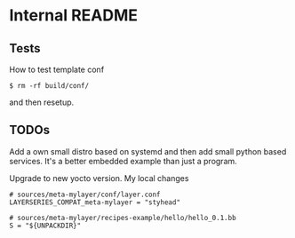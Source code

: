 # Internal README

## Tests

How to test template conf

    $ rm -rf build/conf/

and then resetup.

## TODOs

Add a own small distro based on systemd and then add small python based
services. It's a better embedded example than just a program.

Upgrade to new yocto version. My local changes

    # sources/meta-mylayer/conf/layer.conf
    LAYERSERIES_COMPAT_meta-mylayer = "styhead"

    # sources/meta-mylayer/recipes-example/hello/hello_0.1.bb
    S = "${UNPACKDIR}"
